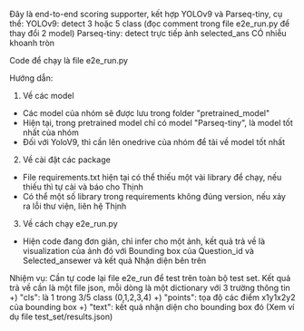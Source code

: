 Đây là end-to-end scoring supporter, kết hợp YOLOv9 và Parseq-tiny, cụ thể:
YOLOv9: detect 3 hoặc 5 class (đọc comment trong file e2e_run.py để thay đổi 2 model)
Parseq-tiny: detect trực tiếp ảnh selected_ans CÓ nhiễu khoanh tròn

Code để chạy là file e2e_run.py

Hướng dẫn:
1. Về các model
- Các model của nhóm sẽ được lưu trong folder "pretrained_model"
- Hiện tại, trong pretrained model chỉ có model "Parseq-tiny", là model tốt nhất của nhóm
- Đối với YoloV9, thì cần lên onedrive của nhóm để tải về model tốt nhất
2. Về cài đặt các package
- File requirements.txt hiện tại có thể thiếu một vài library để chạy, nếu thiếu thì tự cài và báo cho Thịnh
- Có thể một số library trong requirements không đúng version, nếu xảy ra lỗi thư viện, liên hệ Thịnh
3. Về cách chạy e2e_run.py
- Hiện code đang đơn giản, chỉ infer cho một ảnh, kết quả trả về là visualization của ảnh đó với Bounding box của Question_id và Selected_ansewer và kết quả Nhận diện bên trên

Nhiệm vụ:
Cần tự code lại file e2e_run để test trên toàn bộ test set. Kết quả trả về cần là một file json, mỗi dòng 
là một dictionary với 3 trường thông tin 
+) "cls": là 1 trong 3/5 class (0,1,2,3,4)
+) "points": tọa độ các điểm x1y1x2y2 của bounding box
+) "text": kết quả nhận diện cho bounding box đó
(Xem ví dụ file test_set/results.json)